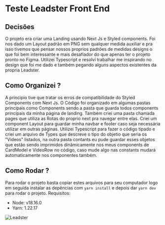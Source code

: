 # Teste Leadster Front End

## Decisões

O projeto era criar uma Landing usando Next Js e Styled components. Foi nos dado um Layout padrão em PNG sem qualquer medida auxiliar e pra isso tivemos que pensar nossos proprios padrões de medidas designs o que foi bem interessante e mais desafiador do que apenas ter o projeto pronto no Figma. Utilizei Typescript e resolvi trabalhar me inspirando no design que foi me dado e também pegando alguns aspectos existentes da propria Leadster.

## Como Organizei ?

A principio tive que tratar os erros de compatibilidade do Styled Components com Next Js. 
O Código foi organizado em algumas pastas principais como Components sendo a pasta que guarda todos components principais da minha página de landing. Também criei uma pasta chamada pages que utiliza as Rotas do proprio next pra navegar entre elas. Criei um component Layout para guardar minha navbar e footer caso seja necessária utilizar em outras páginas.
Utilizei Typescript para fazer o código tipado e criei um arquivo de Types que descreve o tipo do objetio que seria os "Videos" listados, na outra pasta contants eu pude guardar esses objetos que estão sendo imprimidos dinâmicamente nos meus components de CardModel e VideoRow no código, caso mude algo nas constants mudará automaticamente nos componentes também.

## Como Rodar ? 

Para rodar o projeto basta copiar estes arquivos para seu computador logo em seguida instalar as depências com `yarn install` e depois dar `yarn dev` para rodar o projeto.
Requisitos:
- Node: v18.16.0
- Yarn: 1.22.17

![Leadster](Screenshot_1png)
